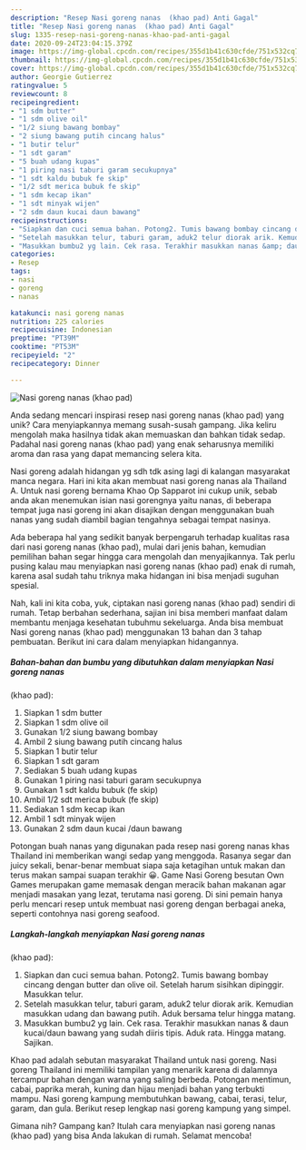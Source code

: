 ```yaml
---
description: "Resep Nasi goreng nanas  (khao pad) Anti Gagal"
title: "Resep Nasi goreng nanas  (khao pad) Anti Gagal"
slug: 1335-resep-nasi-goreng-nanas-khao-pad-anti-gagal
date: 2020-09-24T23:04:15.379Z
image: https://img-global.cpcdn.com/recipes/355d1b41c630cfde/751x532cq70/nasi-goreng-nanas-khao-pad-foto-resep-utama.jpg
thumbnail: https://img-global.cpcdn.com/recipes/355d1b41c630cfde/751x532cq70/nasi-goreng-nanas-khao-pad-foto-resep-utama.jpg
cover: https://img-global.cpcdn.com/recipes/355d1b41c630cfde/751x532cq70/nasi-goreng-nanas-khao-pad-foto-resep-utama.jpg
author: Georgie Gutierrez
ratingvalue: 5
reviewcount: 8
recipeingredient:
- "1 sdm butter"
- "1 sdm olive oil"
- "1/2 siung bawang bombay"
- "2 siung bawang putih cincang halus"
- "1 butir telur"
- "1 sdt garam"
- "5 buah udang kupas"
- "1 piring nasi taburi garam secukupnya"
- "1 sdt kaldu bubuk fe skip"
- "1/2 sdt merica bubuk fe skip"
- "1 sdm kecap ikan"
- "1 sdt minyak wijen"
- "2 sdm daun kucai daun bawang"
recipeinstructions:
- "Siapkan dan cuci semua bahan. Potong2. Tumis bawang bombay cincang dengan butter dan olive oil. Setelah harum sisihkan dipinggir. Masukkan telur."
- "Setelah masukkan telur, taburi garam, aduk2 telur diorak arik. Kemudian masukkan udang dan bawang putih. Aduk bersama telur hingga matang."
- "Masukkan bumbu2 yg lain. Cek rasa. Terakhir masukkan nanas &amp; daun kucai/daun bawang yang sudah diiris tipis. Aduk rata. Hingga matang. Sajikan."
categories:
- Resep
tags:
- nasi
- goreng
- nanas

katakunci: nasi goreng nanas 
nutrition: 225 calories
recipecuisine: Indonesian
preptime: "PT39M"
cooktime: "PT53M"
recipeyield: "2"
recipecategory: Dinner

---
```



![Nasi goreng nanas 
(khao pad)](https://img-global.cpcdn.com/recipes/355d1b41c630cfde/751x532cq70/nasi-goreng-nanas-khao-pad-foto-resep-utama.jpg)

Anda sedang mencari inspirasi resep nasi goreng nanas 
(khao pad) yang unik? Cara menyiapkannya memang susah-susah gampang. Jika keliru mengolah maka hasilnya tidak akan memuaskan dan bahkan tidak sedap. Padahal nasi goreng nanas 
(khao pad) yang enak seharusnya memiliki aroma dan rasa yang dapat memancing selera kita.

Nasi goreng adalah hidangan yg sdh tdk asing lagi di kalangan masyarakat manca negara. Hari ini kita akan membuat nasi goreng nanas ala Thailand A. Untuk nasi goreng bernama Khao Op Sapparot ini cukup unik, sebab anda akan menemukan isian nasi gorengnya yaitu nanas, di beberapa tempat juga nasi goreng ini akan disajikan dengan menggunakan buah nanas yang sudah diambil bagian tengahnya sebagai tempat nasinya.

Ada beberapa hal yang sedikit banyak berpengaruh terhadap kualitas rasa dari nasi goreng nanas 
(khao pad), mulai dari jenis bahan, kemudian pemilihan bahan segar hingga cara mengolah dan menyajikannya. Tak perlu pusing kalau mau menyiapkan nasi goreng nanas 
(khao pad) enak di rumah, karena asal sudah tahu triknya maka hidangan ini bisa menjadi suguhan spesial.


Nah, kali ini kita coba, yuk, ciptakan nasi goreng nanas 
(khao pad) sendiri di rumah. Tetap berbahan sederhana, sajian ini bisa memberi manfaat dalam membantu menjaga kesehatan tubuhmu sekeluarga. Anda bisa membuat Nasi goreng nanas 
(khao pad) menggunakan 13 bahan dan 3 tahap pembuatan. Berikut ini cara dalam menyiapkan hidangannya.

<!--inarticleads1-->

##### Bahan-bahan dan bumbu yang dibutuhkan dalam menyiapkan Nasi goreng nanas 
(khao pad):

1. Siapkan 1 sdm butter
1. Siapkan 1 sdm olive oil
1. Gunakan 1/2 siung bawang bombay
1. Ambil 2 siung bawang putih cincang halus
1. Siapkan 1 butir telur
1. Siapkan 1 sdt garam
1. Sediakan 5 buah udang kupas
1. Gunakan 1 piring nasi taburi garam secukupnya
1. Gunakan 1 sdt kaldu bubuk (fe skip)
1. Ambil 1/2 sdt merica bubuk (fe skip)
1. Sediakan 1 sdm kecap ikan
1. Ambil 1 sdt minyak wijen
1. Gunakan 2 sdm daun kucai /daun bawang


Potongan buah nanas yang digunakan pada resep nasi goreng nanas khas Thailand ini memberikan wangi sedap yang menggoda. Rasanya segar dan juicy sekali, benar-benar membuat siapa saja ketagihan untuk makan dan terus makan sampai suapan terakhir 😀. Game Nasi Goreng besutan Own Games merupakan game memasak dengan meracik bahan makanan agar menjadi masakan yang lezat, terutama nasi goreng. Di sini pemain hanya perlu mencari resep untuk membuat nasi goreng dengan berbagai aneka, seperti contohnya nasi goreng seafood. 

<!--inarticleads2-->

##### Langkah-langkah menyiapkan Nasi goreng nanas 
(khao pad):

1. Siapkan dan cuci semua bahan. Potong2. Tumis bawang bombay cincang dengan butter dan olive oil. Setelah harum sisihkan dipinggir. Masukkan telur.
1. Setelah masukkan telur, taburi garam, aduk2 telur diorak arik. Kemudian masukkan udang dan bawang putih. Aduk bersama telur hingga matang.
1. Masukkan bumbu2 yg lain. Cek rasa. Terakhir masukkan nanas &amp; daun kucai/daun bawang yang sudah diiris tipis. Aduk rata. Hingga matang. Sajikan.


Khao pad adalah sebutan masyarakat Thailand untuk nasi goreng. Nasi goreng Thailand ini memiliki tampilan yang menarik karena di dalamnya tercampur bahan dengan warna yang saling berbeda. Potongan mentimun, cabai, paprika merah, kuning dan hijau menjadi bahan yang terbukti mampu. Nasi goreng kampung membutuhkan bawang, cabai, terasi, telur, garam, dan gula. Berikut resep lengkap nasi goreng kampung yang simpel. 

Gimana nih? Gampang kan? Itulah cara menyiapkan nasi goreng nanas 
(khao pad) yang bisa Anda lakukan di rumah. Selamat mencoba!

